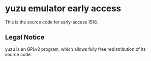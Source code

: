 yuzu emulator early access
=============

This is the source code for early-access 1518.

## Legal Notice

yuzu is an GPLv2 program, which allows fully free redistribution of its source code.